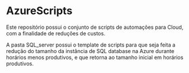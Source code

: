 # AzureScripts

Este repositório possui o conjunto de scripts de automações para Cloud, com a finalidade de reduções de custos.

A pasta SQL_server possui o template de scripts para que seja feita a redução do tamanho da instância de SQL database na Azure durante horários menos produtivos, e que retorna ao tamanho inicial em horários produtivos.
